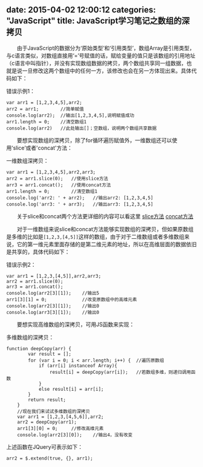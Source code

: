 date: 2015-04-02 12:00:12
categories: "JavaScript"
title: JavaScript学习笔记之数组的深拷贝
---

&emsp;&emsp;由于JavaScript的数据分为‘原始类型’和‘引用类型’，数组Array是引用类型，与c语言类似，对数组直接用‘=’号赋值的话，赋给变量的值只是该数组的引用地址（c语言中叫指针），并没有实现数组数据的拷贝，两个数组共享同一组数据，也就是说一旦修改这两个数组中的任何一方，该修改也会在另一方体现出来。具体代码如下：
<!-- more -->
错误示例1：

    var arr1 = [1,2,3,4,5],arr2;
    arr2 = arr1;        //简单赋值
    console.log(arr2);  //输出[1,2,3,4,5],说明赋值成功
    arr1.length = 0;    //清空数组1
    console.log(arr2)   //此处输出[]；空数组，说明两个数组共享数据

&emsp;&emsp;要想实现数组的深拷贝，除了for循环遍历赋值外，一维数组还可以使用‘slice’或者'concat'方法：

一维数组深拷贝：

    var arr1 = [1,2,3,4,5],arr2,arr3;
    arr2 = arr1.slice(0);   //使用slice方法
    arr3 = arr1.concat();   //使用concat方法
    arr1.length = 0;        //清空数组1
    console.log('arr2: ' + arr2);   //输出arr2: [1,2,3,4,5]
    console.log('arr3: ' + arr3);   //输出arr3: [1,2,3,4,5]

&emsp;&emsp;关于slice和concat两个方法更详细的内容可以看这里 [slice方法][1]  [concat方法][2]

&emsp;&emsp;对于一维数组来说slice和concat方法能够实现数组的深拷贝，但如果原数组是多维的比如是`[1,2,3,[4,5]]`这样的数组，由于对于二维数组或者多维数组来说，它的第一维元素里面存储的是第二维元素的地址，所以在高维层面的数据依旧是共享的，具体代码如下：

错误示例2：

    var arr1 = [1,2,3,[4,5]],arr2,arr3;
    arr2 = arr1.slice(0);
    arr3 = arr1.concat();
    console.log(arr2[3][1]);    //输出5
    arr1[3][1] = 0;             //改变原数组中的高维元素
    console.log(arr2[3][1]);    //输出0
    console.log(arr3[3][1]);    //输出0
    
&emsp;&emsp;要想实现高维数组的深拷贝，可用JS函数来实现：

多维数组的深拷贝：

    function deepCopy(arr) {
            var result = [];
            for (var i = 0; i < arr.length; i++) {  //遍历原数组
                if (arr[i] instanceof Array){
                    result[i] = deepCopy(arr[i]);   //若数组多维，则递归调用函数
                }
                else result[i] = arr[i];
            }
            return result;
        }
        //现在我们来试试多维数组的深拷贝
        var arr1 = [1,2,3,[4,5,6]],arr2;
        arr2 = deepCopy(arr1);
        arr1[3][0] = 0;     //修改高维元素
        console.log(arr2[3][0]);    //输出4，没有改变

上述函数在JQuery可表示如下：

    arr2 = $.extend(true, {}, arr1);

  [1]: http://www.w3school.com.cn/jsref/jsref_slice_string.asp
  [2]: http://www.w3school.com.cn/jsref/jsref_concat_array.asp